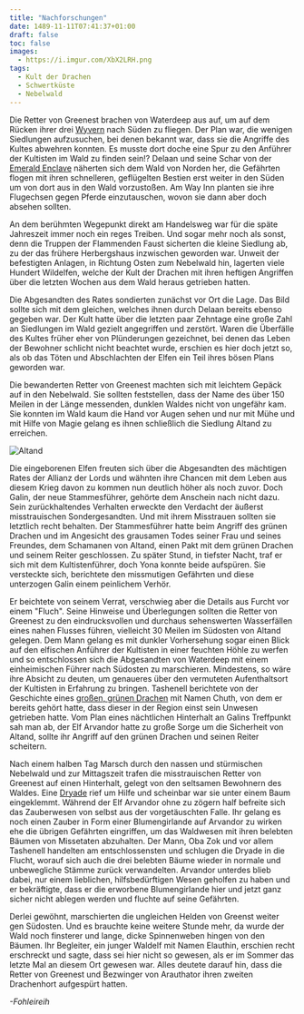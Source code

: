 ```yaml
---
title: "Nachforschungen"
date: 1489-11-11T07:41:37+01:00
draft: false
toc: false
images:
  - https://i.imgur.com/XbX2LRH.png
tags: 
  - Kult der Drachen
  - Schwertküste
  - Nebelwald
---
```


Die Retter von Greenest brachen von Waterdeep aus auf, um auf dem Rücken ihrer drei [Wyvern](https://www.dndbeyond.com/monsters/wyvern) nach Süden zu fliegen. Der Plan war, die wenigen Siedlungen aufzusuchen, bei denen bekannt war, dass sie die Angriffe des Kultes abwehren konnten. Es musste dort doche eine Spur zu den Anführer der Kultisten im Wald zu finden sein!? Delaan und seine Schar von der [Emerald Enclave](https://dnd.wizards.com/dungeons-and-dragons/story/faction/emeraldenclave) näherten sich dem Wald von Norden her, die Gefährten flogen mit ihren schnelleren, geflügelten Bestien erst weiter in den Süden um von dort aus in den Wald vorzustoßen. Am Way Inn planten sie ihre Flugechsen gegen Pferde einzutauschen, wovon sie dann aber doch absehen sollten.

An dem berühmten Wegepunkt direkt am Handelsweg war für die späte Jahreszeit immer noch ein reges Treiben. Und sogar mehr noch als sonst, denn die Truppen der Flammenden Faust sicherten die kleine Siedlung ab, zu der das frühere Herbergshaus inzwischen geworden war. Unweit der befestigten Anlagen, in Richtung Osten zum Nebelwald hin, lagerten viele Hundert Wildelfen, welche der Kult der Drachen mit ihren heftigen Angriffen über die letzten Wochen aus dem Wald heraus getrieben hatten.

Die Abgesandten des Rates sondierten zunächst vor Ort die Lage. Das Bild sollte sich mit dem gleichen, welches ihnen durch Delaan bereits ebenso gegeben war. Der Kult hatte über die letzten paar Zehntage eine große Zahl an Siedlungen im Wald gezielt angegriffen und zerstört. Waren die Überfälle des Kultes früher eher von Plünderungen gezeichnet, bei denen das Leben der Bewohner schlicht nicht beachtet wurde, erschien es hier doch jetzt so, als ob das Töten und Abschlachten der Elfen ein Teil ihres bösen Plans geworden war.

Die bewanderten Retter von Greenest machten sich mit leichtem Gepäck auf in den Nebelwald. Sie sollten feststellen, dass der Name des über 150 Meilen in der Länge messenden, dunklen Waldes nicht von ungefähr kam. Sie konnten im Wald kaum die Hand vor Augen sehen und nur mit Mühe und mit Hilfe von Magie gelang es ihnen schließlich die Siedlung Altand zu erreichen.

![Altand](https://i.imgur.com/2FldMlo.png)

Die eingeborenen Elfen freuten sich über die Abgesandten des mächtigen Rates der Allianz der Lords und wähnten ihre Chancen mit dem Leben aus diesem Krieg davon zu kommen nun deutlich höher als noch zuvor. Doch Galin, der neue Stammesführer, gehörte dem Anschein nach nicht dazu. Sein zurückhaltendes Verhalten erweckte den Verdacht der äußerst misstrauischen Sondergesandten. Und mit ihrem Misstrauen sollten sie letztlich recht behalten. Der Stammesführer hatte beim Angriff des grünen Drachen und im Angesicht des grausamen Todes seiner Frau und seines Freundes, dem Schamanen von Altand, einen Pakt mit dem grünen Drachen und seinem Reiter geschlossen. Zu später Stund, in tiefster Nacht, traf er sich mit dem Kultistenführer, doch Yona konnte beide aufspüren. Sie versteckte sich, berichtete den missmutigen Gefährten und diese unterzogen Galin einem peinlichem Verhör.

Er beichtete von seinem Verrat, verschwieg aber die Details aus Furcht vor einem "Fluch". Seine Hinweise und Überlegungen sollten die Retter von Greenest zu den eindrucksvollen und durchaus sehenswerten Wasserfällen eines nahen Flusses führen, vielleicht 30 Meilen im Südosten von Altand gelegen. Dem Mann gelang es mit dunkler Vorhersehung sogar einen Blick auf den elfischen Anführer der Kultisten in einer feuchten Höhle zu werfen und so entschlossen sich die Abgesandten von Waterdeep mit einem einheimischen Führer nach Südosten zu marschieren. Mindestens, so wäre ihre Absicht zu deuten, um genaueres über den vermuteten Aufenthaltsort der Kultisten in Erfahrung zu bringen. Tashenell berichtete von der Geschichte eines [großen, grünen Drachen](https://www.dndbeyond.com/monsters/adult-green-dragon) mit Namen Chuth, von dem er bereits gehört hatte, dass dieser in der Region einst sein Unwesen getrieben hatte. Vom Plan eines nächtlichen Hinterhalt an Galins Treffpunkt sah man ab, der Elf Arvandor hatte zu große Sorge um die Sicherheit von Altand, sollte ihr Angriff auf den grünen Drachen und seinen Reiter scheitern.

Nach einem halben Tag Marsch durch den nassen und stürmischen Nebelwald und zur Mittagszeit trafen die misstrauischen Retter von Greenest auf einen Hinterhalt, gelegt von den seltsamen Bewohnern des Waldes. Eine [Dryade](https://www.dndbeyond.com/monsters/dryad) rief um Hilfe und scheinbar war sie unter einem Baum eingeklemmt. Während der Elf Arvandor ohne zu zögern half befreite sich das Zauberwesen von selbst aus der vorgetäuschten Falle. Ihr gelang es noch einen Zauber in Form einer Blumengirlande auf Arvandor zu wirken ehe die übrigen Gefährten eingriffen, um das Waldwesen mit ihren belebten Bäumen von Missetaten abzuhalten. Der Mann, Oba Zok und vor allem Tashenell handelten am entschlossensten und schlugen die Dryade in die Flucht, worauf sich auch die drei belebten Bäume wieder in normale und unbewegliche Stämme zurück verwandelten.  Arvandor unterdes blieb dabei, nur einem lieblichen, hilfsbedürftigen Wesen geholfen zu haben und er bekräftigte, dass er die erworbene Blumengirlande hier und jetzt ganz sicher nicht ablegen werden und fluchte auf seine Gefährten.

Derlei gewöhnt, marschierten die ungleichen Helden von Greenst weiter gen Südosten. Und es brauchte keine weitere Stunde mehr, da wurde der Wald noch finsterer und lange, dicke Spinnenweben hingen von den Bäumen. Ihr Begleiter, ein junger Waldelf mit Namen Elauthin, erschien recht erschreckt und sagte, dass sei hier nicht so gewesen, als er im Sommer das letzte Mal an diesem Ort gewesen war. Alles deutete darauf hin, dass die Retter von Greenest und Bezwinger von Arauthator ihren zweiten Drachenhort aufgespürt hatten.

_-Fohleireih_
